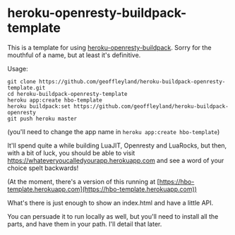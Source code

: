# heroku-openresty-buildpack-template

This is a template for using
[heroku-openresty-buildpack](https://github.com/geoffleyland/heroku-buildpack-openresty).
Sorry for the mouthful of a name, but at least it's definitive.

Usage:

    git clone https://github.com/geoffleyland/heroku-buildpack-openresty-template.git
    cd heroku-buildpack-openresty-template
    heroku app:create hbo-template
    heroku buildpack:set https://github.com/geoffleyland/heroku-buildpack-openresty
    git push heroku master

(you'll need to change the app name in `heroku app:create hbo-template`)

It'll spend quite a while building LuaJIT, Openresty and LuaRocks, but then,
with a bit of luck, you should be able to visit
https://whateveryoucalledyourapp.herokuapp.com and see a word of your choice
spelt backwards!

(At the moment, there's a version of this running at
[https://hbo-template.herokuapp.com](https://hbo-template.herokuapp.com))

What's there is just enough to show an index.html and have a little API.

You can persuade it to run locally as well, but you'll need to install all the
parts, and have them in your path.  I'll detail that later.
